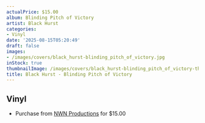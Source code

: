 ```yaml
---
actualPrice: $15.00
album: Blinding Pitch of Victory
artist: Black Hurst
categories:
- Vinyl
date: '2025-08-15T05:20:49'
draft: false
images:
- /images/covers/black_hurst-blinding_pitch_of_victory.jpg
inStock: true
thumbnailImage: /images/covers/black_hurst-blinding_pitch_of_victory-thumb.jpg
title: Black Hurst - Blinding Pitch of Victory
---
```


## Vinyl
* Purchase from [NWN Productions](http://shop.nwnprod.com/index.php?route=product/product&path=76&product_id=50398&sort=pd.name&order=ASC) for $15.00
